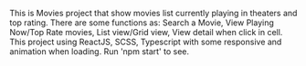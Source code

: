 This is Movies project that show movies list currently playing in theaters and top rating. 
There are some functions as: Search a Movie, View Playing Now/Top Rate movies, List view/Grid view, View detail when click in cell.
This project using ReactJS, SCSS, Typescript with some responsive and animation when loading.
Run 'npm start' to see.